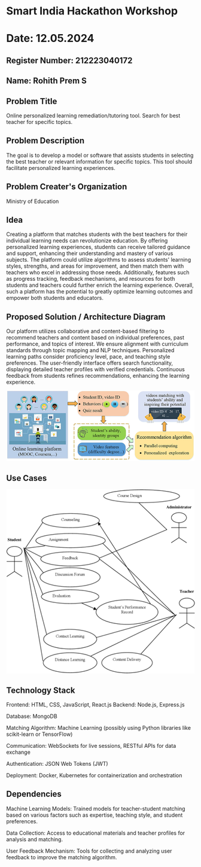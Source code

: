 # Smart India Hackathon Workshop
# Date: 12.05.2024
## Register Number: 212223040172
## Name: Rohith Prem S
## Problem Title
Online personalized learning remediation/tutoring tool. Search for best teacher for specific topics.

## Problem Description
The goal is to develop a model or software that assists students in selecting the best teacher or relevant information for specific topics. This tool should facilitate personalized learning experiences.

## Problem Creater's Organization
Ministry of Education

## Idea
Creating a platform that matches students with the best teachers for their individual learning needs can revolutionize education. By offering personalized learning experiences, students can receive tailored guidance and support, enhancing their understanding and mastery of various subjects. The platform could utilize algorithms to assess students' learning styles, strengths, and areas for improvement, and then match them with teachers who excel in addressing those needs. Additionally, features such as progress tracking, feedback mechanisms, and resources for both students and teachers could further enrich the learning experience. Overall, such a platform has the potential to greatly optimize learning outcomes and empower both students and educators.


## Proposed Solution / Architecture Diagram
Our platform utilizes collaborative and content-based filtering to recommend teachers and content based on individual preferences, past performance, and topics of interest. We ensure alignment with curriculum standards through topic mapping and NLP techniques. Personalized learning paths consider proficiency level, pace, and teaching style preferences. The user-friendly interface offers search functionality, displaying detailed teacher profiles with verified credentials. Continuous feedback from students refines recommendations, enhancing the learning experience.

![alt text](<ARCHITECTURAL DIAGRAM.jpg>)


## Use Cases

![alt text](<USE CASES.png>)


## Technology Stack

Frontend: HTML, CSS, JavaScript, React.js
Backend: Node.js, Express.js

Database: MongoDB

Matching Algorithm: Machine Learning (possibly using Python libraries like scikit-learn or TensorFlow)

Communication: WebSockets for live sessions, RESTful APIs for data exchange

Authentication: JSON Web Tokens (JWT)

Deployment: Docker, Kubernetes for containerization and orchestration

## Dependencies

Machine Learning Models: Trained models for teacher-student matching based on various factors such as expertise, teaching style, and student preferences.

Data Collection: Access to educational materials and teacher profiles for analysis and matching.

User Feedback Mechanism: Tools for collecting and analyzing user feedback to improve the matching algorithm.
